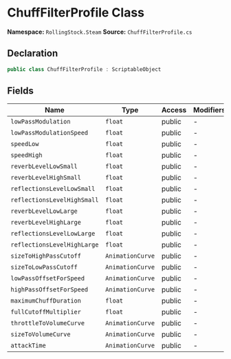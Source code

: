 # ChuffFilterProfile Class

**Namespace:** `RollingStock.Steam`
**Source:** `ChuffFilterProfile.cs`

## Declaration

```csharp
public class ChuffFilterProfile : ScriptableObject
```

## Fields

| Name | Type | Access | Modifiers |
|------|------|--------|-----------|
| `lowPassModulation` | `float` | public | - |
| `lowPassModulationSpeed` | `float` | public | - |
| `speedLow` | `float` | public | - |
| `speedHigh` | `float` | public | - |
| `reverbLevelLowSmall` | `float` | public | - |
| `reverbLevelHighSmall` | `float` | public | - |
| `reflectionsLevelLowSmall` | `float` | public | - |
| `reflectionsLevelHighSmall` | `float` | public | - |
| `reverbLevelLowLarge` | `float` | public | - |
| `reverbLevelHighLarge` | `float` | public | - |
| `reflectionsLevelLowLarge` | `float` | public | - |
| `reflectionsLevelHighLarge` | `float` | public | - |
| `sizeToHighPassCutoff` | `AnimationCurve` | public | - |
| `sizeToLowPassCutoff` | `AnimationCurve` | public | - |
| `lowPassOffsetForSpeed` | `AnimationCurve` | public | - |
| `highPassOffsetForSpeed` | `AnimationCurve` | public | - |
| `maximumChuffDuration` | `float` | public | - |
| `fullCutoffMultiplier` | `float` | public | - |
| `throttleToVolumeCurve` | `AnimationCurve` | public | - |
| `sizeToVolumeCurve` | `AnimationCurve` | public | - |
| `attackTime` | `AnimationCurve` | public | - |

